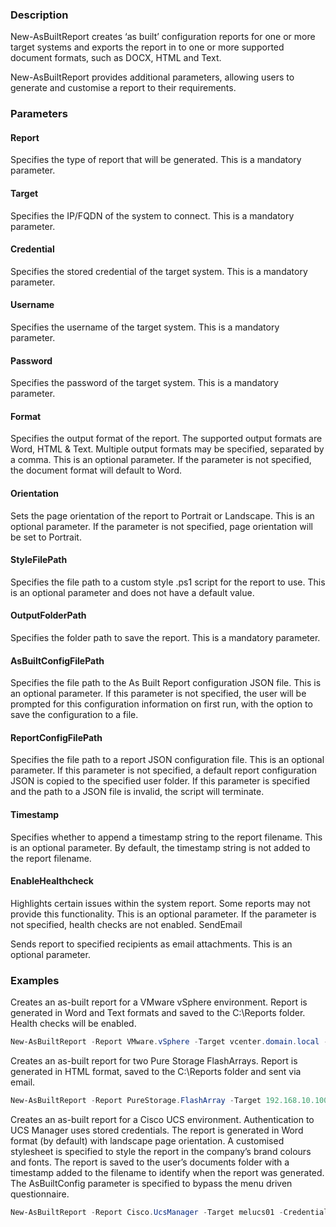 
### Description

New-AsBuiltReport creates ‘as built’ configuration reports for one or more target systems and exports the report in to one or more supported document formats, such as DOCX, HTML and Text.

New-AsBuiltReport provides additional parameters, allowing users to generate and customise a report to their requirements.

### Parameters

#### Report

Specifies the type of report that will be generated.
This is a mandatory parameter.

#### Target

Specifies the IP/FQDN of the system to connect.
This is a mandatory parameter.

#### Credential

Specifies the stored credential of the target system.
This is a mandatory parameter.

#### Username

Specifies the username of the target system.
This is a mandatory parameter.

#### Password

Specifies the password of the target system.
This is a mandatory parameter.

#### Format

Specifies the output format of the report.
The supported output formats are Word, HTML & Text.
Multiple output formats may be specified, separated by a comma.
This is an optional parameter.
If the parameter is not specified, the document format will default to Word.

#### Orientation

Sets the page orientation of the report to Portrait or Landscape.
This is an optional parameter.
If the parameter is not specified, page orientation will be set to Portrait.

#### StyleFilePath

Specifies the file path to a custom style .ps1 script for the report to use.
This is an optional parameter and does not have a default value.

#### OutputFolderPath

Specifies the folder path to save the report.
This is a mandatory parameter.

#### AsBuiltConfigFilePath

Specifies the file path to the As Built Report configuration JSON file.
This is an optional parameter.
If this parameter is not specified, the user will be prompted for this configuration information on first run, with the option to save the configuration to a file.

#### ReportConfigFilePath

Specifies the file path to a report JSON configuration file.
This is an optional parameter.
If this parameter is not specified, a default report configuration JSON is copied to the specified user folder.
If this parameter is specified and the path to a JSON file is invalid, the script will terminate.

#### Timestamp

Specifies whether to append a timestamp string to the report filename.
This is an optional parameter.
By default, the timestamp string is not added to the report filename.

#### EnableHealthcheck

Highlights certain issues within the system report.
Some reports may not provide this functionality.
This is an optional parameter.
If the parameter is not specified, health checks are not enabled.
SendEmail

Sends report to specified recipients as email attachments.
This is an optional parameter.

### Examples

Creates an as-built report for a VMware vSphere environment. Report is generated in Word and Text formats and saved to the C:\Reports folder. Health checks will be enabled.

```powershell
New-AsBuiltReport -Report VMware.vSphere -Target vcenter.domain.local -Username administrator@vsphere.local -Password VMware1! -Format Word,Text -OutputFolderPath 'C:\Reports' -EnableHealthCheck
```

Creates an as-built report for two Pure Storage FlashArrays. Report is generated in HTML format, saved to the C:\Reports folder and sent via email.

```powershell
New-AsBuiltReport -Report PureStorage.FlashArray -Target 192.168.10.100,192.168.10.110 -Credential (Get-Credential) -Format HTML -OutputFolderPath C:\Reports -SendEmail
```

Creates an as-built report for a Cisco UCS environment. Authentication to UCS Manager uses stored credentials. The report is generated in Word format (by default) with landscape page orientation. A customised stylesheet is specified to style the report in the company’s brand colours and fonts. The report is saved to the user’s documents folder with a timestamp added to the filename to identify when the report was generated. The AsBuiltConfig parameter is specified to bypass the menu driven questionnaire.

```powershell
New-AsBuiltReport -Report Cisco.UcsManager -Target melucs01 -Credential $creds -OutputFolderPath "$env:USERPROFILE\Documents" -StyleFilePath 'C:\AsBuiltReport\MyCompanyStyle.ps1' -AsBuiltConfigFilePath 'C:\AsBuiltReport\MyCompanyConfig.json' -Timestamp
```
